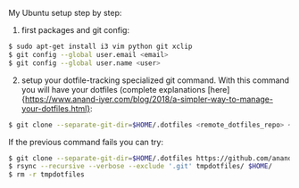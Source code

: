 
My Ubuntu setup step by step:

1. first packages and git config:

```bash
$ sudo apt-get install i3 vim python git xclip
$ git config --global user.email <email>
$ git config --global user.name <user> 
```
2. setup your dotfile-tracking specialized git command. With this command you will have your dotfiles (complete explanations [here]{https://www.anand-iyer.com/blog/2018/a-simpler-way-to-manage-your-dotfiles.html}:
```bash
$ git clone --separate-git-dir=$HOME/.dotfiles <remote_dotfiles_repo> ~
```
If the previous command fails you can try:

```bash
$ git clone --separate-git-dir=$HOME/.dotfiles https://github.com/anandpiyer/.dotfiles.git tmpdotfiles
$ rsync --recursive --verbose --exclude '.git' tmpdotfiles/ $HOME/
$ rm -r tmpdotfiles
```

